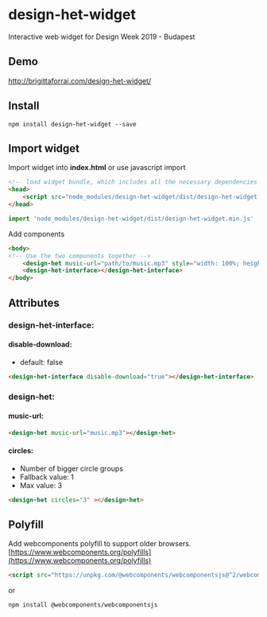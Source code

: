 # design-het-widget

Interactive web widget for Design Week 2019 - Budapest


## Demo

http://brigittaforrai.com/design-het-widget/

## Install

```
npm install design-het-widget --save
```

## Import widget

Import widget into **index.html** or use javascript import
```html
<!-- load widget bundle, which includes all the necessary dependencies -->
<head>
	<script src="node_modules/design-het-widget/dist/design-het-widget.min.js"></script>
</head>
```
```javascript
import 'node_modules/design-het-widget/dist/design-het-widget.min.js'
```
Add components
``` html
<body>
<!-- Use the two components together -->
    <design-het music-url="path/to/music.mp3" style="width: 100%; height: 100%; position: fixed; left: 0; top: 0; z-index: -100;"></design-het>
    <design-het-interface></design-het-interface>
</body>
```

## Attributes

### design-het-interface:
#### disable-download:
- default: false
```html
<design-het-interface disable-download="true"></design-het-interface>
```

### design-het:
#### music-url:
```html
<design-het music-url="music.mp3"></design-het>
```
#### circles:
- Number of bigger circle groups
- Fallback value: 1
- Max value: 3
```html
<design-het circles="3" ></design-het>
```

## Polyfill
Add webcomponents polyfill to support older browsers.
[https://www.webcomponents.org/polyfills](https://www.webcomponents.org/polyfills)
```html
<script src="https://unpkg.com/@webcomponents/webcomponentsjs@^2/webcomponents-bundle.js"></script>
```
or
```
npm install @webcomponents/webcomponentsjs
```
